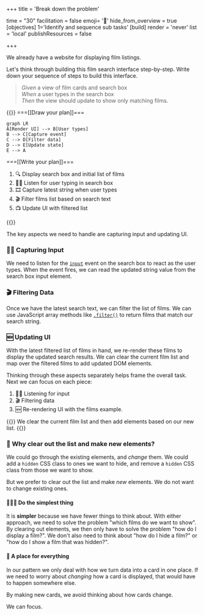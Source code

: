 +++
title = 'Break down the problem'

time = "30"
facilitation = false
emoji= '🧩'
hide_from_overview = true
[objectives]
    1='Identify and sequence sub tasks'
[build]
  render = 'never'
  list = 'local'
  publishResources = false

+++

We already have a website for displaying film listings.

Let's think through building this film search interface step-by-step. Write down your sequence of steps to build this interface.

> _Given_ a view of film cards and search box  
> _When_ a user types in the search box  
> _Then_ the view should update to show only matching films.

{{<tabs name="Decomposition">}}
===[[Draw your plan]]===

```mermaid
graph LR
A[Render UI] --> B[User types]
B --> C[Capture event]
C --> D[Filter data]
D --> E[Update state]
E --> A
```

===[[Write your plan]]===

1. 🔍 Display search box and initial list of films
1. 🦻🏽 Listen for user typing in search box
1. 🎞️ Capture latest string when user types
1. 🎬 Filter films list based on search text
1. 📺 Update UI with filtered list

{{</tabs>}}

The key aspects we need to handle are capturing input and updating UI.

### 👂🏿 Capturing Input

We need to listen for the [`input`](https://developer.mozilla.org/en-US/docs/Web/API/Element/input_event) event on the search box to react as the user types. When the event fires, we can read the updated string value from the search box input element.

### 🎬 Filtering Data

Once we have the latest search text, we can filter the list of films. We can use JavaScript array methods like [`.filter()`](https://developer.mozilla.org/en-US/docs/Web/JavaScript/Reference/Global_Objects/Array/filter) to return films that match our search string.

### 🆕 Updating UI

With the latest filtered list of films in hand, we re-render these films to display the updated search results. We can clear the current film list and map over the filtered films to add updated DOM elements.

Thinking through these aspects separately helps frame the overall task. Next we can focus on each piece:

1. 👂🏿 Listening for input
2. 🎬 Filtering data
3. 🆕 Re-rendering UI with the films example.

{{<note type="tip" title="Tip">}}
We clear the current film list and then add elements based on our new list.
{{</note>}}

### 💭 Why clear out the list and make new elements?

We could go through the existing elements, and _change_ them. We could add a `hidden` CSS class to ones we want to hide, and remove a `hidden` CSS class from those we want to show.

But we prefer to clear out the list and make _new_ elements. We do not want to change existing ones.

#### 🧘🏽‍♂️ Do the simplest thing

It is **simpler** because we have fewer things to think about. With either approach, we need to solve the problem "which films do we want to show". By clearing out elements, we then only have to solve the problem "how do I display a film?". We don't also need to think about "how do I hide a film?" or "how do I show a film that was hidden?".

#### 🍱 A place for everything

In our pattern we only deal with how we turn data into a card in one place. If we need to worry about _changing_ how a card is displayed, that would have to happen somewhere else.

By making new cards, we avoid thinking about how cards change.

We can focus.

